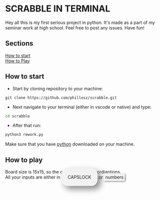 # SCRABBLE IN TERMINAL

Hey all this is my first serious project in python. It's made as a part of my seminar work at high school. Feel free to post any issues.
Have fun!



## Sections
[How to start](#how-to-start)<br>
[How to Play](#how-to-play)

## How to start

- Start by cloning repository to your machine:
```git 
git clone https://github.com/phillosz/scrabble.git
```
- Next navigate to your terminal (either in vscode or native) and type:
```bash
cd scrabble
```
- After that run:
```bash
python3 rework.py
```

Make sure that you have [python](https://www.python.org/downloads/) downloaded on your machine.

## How to play

Board size is 15x15, so the center is at 8,8 coordiantions.<br> 
All your inputs are either in <span style="background-color: #f2f2f2; padding: 20px; border-radius: 20px; box-shadow: 10px 10px 20px #888888;">CAPSLOCK</span> or <span style="background-color: #f2f2f2; padding: 4px; border-radius: 4px; box-shadow: 2px 2px 4px #888888;">numbers</span>.
